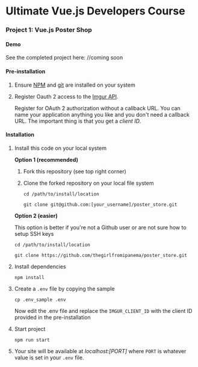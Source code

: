 # Ultimate Vue.js Developers Course

### Project 1: Vue.js Poster Shop

#### Demo

See the completed project here: //coming soon

#### Pre-installation

1. Ensure [NPM](https://docs.npmjs.com) and [git](https://git-scm.com/book/en/v2/Getting-Started-Installing-Git) are installed on your system

2. Register Oauth 2 access to the [Imgur API](https://api.imgur.com/oauth2/addclient).

    Register for OAuth 2 authorization without a callback URL. You can name your application anything you like and you don't need a callback URL. The important thing is that you get a *client ID*.

#### Installation

1. Install this code on your local system

    **Option 1 (recommended)**

    1. Fork this repository (see top right corner)
    2. Clone the forked repository on your local file system

        ```
        cd /path/to/install/location

        git clone git@github.com:[your_username]/poster_store.git
        ```

    **Option 2 (easier)**

    This option is better if you're not a Github user or are not sure how to setup SSH keys

    ```
    cd /path/to/install/location

    git clone https://github.com/thegirlfromipanema/poster_store.git
    ```  

2. Install dependencies

    ```
    npm install
    ```

3. Create a `.env` file by copying the sample

    ```
    cp .env_sample .env
    ```

    Now edit the .env file and replace the `IMGUR_CLIENT_ID` with the client ID provided in the pre-installation

4. Start project

    ```
    npm run start
    ```

5. Your site will be available at *localhost:[PORT]* where `PORT` is whatever value is set in your `.env` file.
